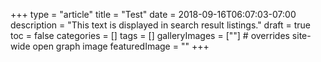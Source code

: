 +++
type = "article"
title = "Test"
date = 2018-09-16T06:07:03-07:00
description = "This text is displayed in search result listings."
draft = true
toc = false
categories = []
tags = []
galleryImages = [""] # overrides site-wide open graph image
featuredImage = ""
+++